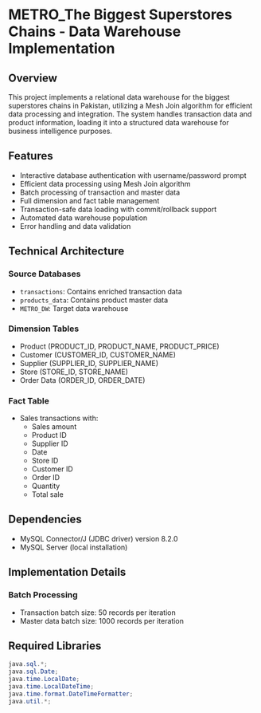 # METRO_The Biggest Superstores Chains - Data Warehouse Implementation

## Overview
This project implements a relational data warehouse for the biggest superstores chains in Pakistan, utilizing a Mesh Join algorithm for efficient data processing and integration. The system handles transaction data and product information, loading it into a structured data warehouse for business intelligence purposes.

## Features
- Interactive database authentication with username/password prompt
- Efficient data processing using Mesh Join algorithm
- Batch processing of transaction and master data
- Full dimension and fact table management
- Transaction-safe data loading with commit/rollback support
- Automated data warehouse population
- Error handling and data validation

## Technical Architecture
### Source Databases
- `transactions`: Contains enriched transaction data
- `products_data`: Contains product master data
- `METRO_DW`: Target data warehouse

### Dimension Tables
- Product (PRODUCT_ID, PRODUCT_NAME, PRODUCT_PRICE)
- Customer (CUSTOMER_ID, CUSTOMER_NAME)
- Supplier (SUPPLIER_ID, SUPPLIER_NAME)
- Store (STORE_ID, STORE_NAME)
- Order Data (ORDER_ID, ORDER_DATE)

### Fact Table
- Sales transactions with:
  - Sales amount
  - Product ID
  - Supplier ID
  - Date
  - Store ID
  - Customer ID
  - Order ID
  - Quantity
  - Total sale

## Dependencies
- MySQL Connector/J (JDBC driver) version 8.2.0
- MySQL Server (local installation)


## Implementation Details
### Batch Processing
- Transaction batch size: 50 records per iteration
- Master data batch size: 1000 records per iteration


## Required Libraries
```java
java.sql.*;
java.sql.Date;
java.time.LocalDate;
java.time.LocalDateTime;
java.time.format.DateTimeFormatter;
java.util.*;